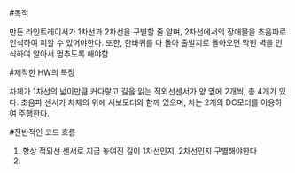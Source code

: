 #목적  


만든 라인트레이서가 1차선과 2차선을 구별할 줄 알며, 2차선에서의 장애물을 초음파로 인식하여 피할 수 있어야한다. 또한, 한바퀴를 다 돌아 출발지로 돌아오면 막힌 벽을 인식하여 알아서 멈추도록 해야함



#제작한 HW의 특징  


차체가 1차선의 넓이만큼 커다랗고 길을 읽는 적외선센서가 양 옆에 2개씩, 총 4개가 있다. 초음파 센서가 차체의 위에 서보모터와 함께 있으며, 차는 2개의 DC모터를 이용하여 주행한다.



#전반적인 코드 흐름


1. 항상 적외선 센서로 지금 놓여진 길이 1차선인지, 2차선인지 구별해야한다
2. 
